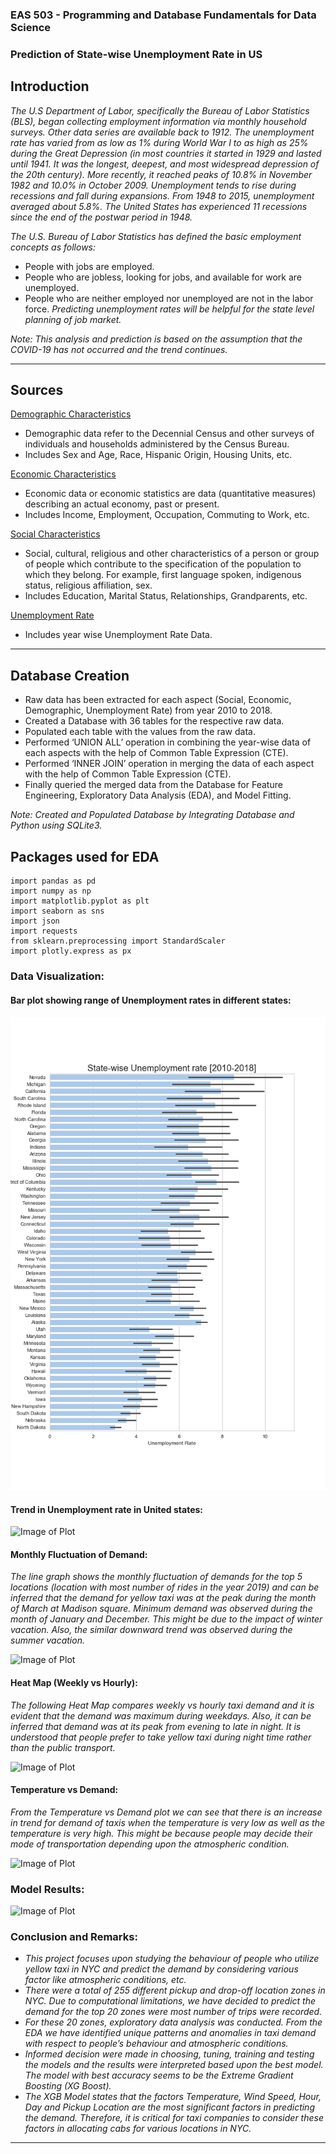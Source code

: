 ### EAS 503 - Programming and Database Fundamentals for Data Science
### Prediction of State-wise Unemployment Rate in US
## Introduction
*The U.S Department of Labor, specifically the Bureau of Labor Statistics (BLS), began collecting employment information via monthly household surveys. Other data series are available back to 1912. The unemployment rate has varied from as low as 1% during World War I to as high as 25% during the Great Depression (in most countries it started in 1929 and lasted until 1941. It was the longest, deepest, and most widespread depression of the 20th century). More recently, it reached peaks of 10.8% in November 1982 and 10.0% in October 2009. Unemployment tends to rise during recessions and fall during expansions. From 1948 to 2015, unemployment averaged about 5.8%. The United States has experienced 11 recessions since the end of the postwar period in 1948.*

*The U.S. Bureau of Labor Statistics has defined the basic employment concepts as follows:*
- People with jobs are employed.
- People who are jobless, looking for jobs, and available for work are unemployed.
- People who are neither employed nor unemployed are not in the labor force.
*Predicting unemployment rates will be helpful for the state level planning of job market.*

*Note: This analysis and prediction is based on the assumption that the COVID-19 has not occurred and the trend continues.*


---

## Sources
[Demographic Characteristics](https://data.census.gov/cedsci/table?d=ACS%205-Year%20Estimates%20Data%20Profiles&table=DP05&tid=ACSDP5Y2015.DP05)
- Demographic data refer to the Decennial Census and other surveys of individuals
and households administered by the Census Bureau.
- Includes Sex and Age, Race, Hispanic Origin, Housing Units, etc.

[Economic Characteristics](https://data.census.gov/cedsci/table?d=ACS%205-Year%20Estimates%20Data%20Profiles&table=DP03&tid=ACSDP5Y2015.DP03)
- Economic data or economic statistics are data (quantitative measures) describing an
actual economy, past or present.
- Includes Income, Employment, Occupation, Commuting to Work, etc.

[Social Characteristics](https://data.census.gov/cedsci/table?d=ACS%205-Year%20Estimates%20Data%20Profiles&table=DP02&tid=ACSDP5Y2015.DP02)
- Social, cultural, religious and other characteristics of a person or group of people which contribute to the specification of the population to which they belong. For example, first language spoken, indigenous status, religious affiliation, sex.
- Includes Education, Marital Status, Relationships, Grandparents, etc.

[Unemployment Rate](http://www.dlt.ri.gov/lmi/laus/us/annavg.htm)
- Includes year wise Unemployment Rate Data.
---

## Database Creation
- Raw data has been extracted for each aspect (Social, Economic, Demographic,
Unemployment Rate) from year 2010 to 2018.
- Created a Database with 36 tables for the respective raw data.
- Populated each table with the values from the raw data.
- Performed ‘UNION ALL’ operation in combining the year-wise data of each aspects
with the help of Common Table Expression (CTE).
- Performed ‘INNER JOIN’ operation in merging the data of each aspect with the help
of Common Table Expression (CTE).
- Finally queried the merged data from the Database for Feature Engineering,
Exploratory Data Analysis (EDA), and Model Fitting.

*Note: Created and Populated Database by Integrating Database and Python using SQLite3.*

## Packages used for EDA
```
import pandas as pd
import numpy as np
import matplotlib.pyplot as plt
import seaborn as sns 
import json
import requests
from sklearn.preprocessing import StandardScaler
import plotly.express as px
```

### Data Visualization:

#### Bar plot showing range of Unemployment rates in different states:

![Image of Plot](Images/Barchart.png)

#### Trend in Unemployment rate in United states:

![Image of Plot](Images/scatter2.png)

#### Monthly Fluctuation of Demand:

*The line graph shows the monthly fluctuation of demands for the top 5 locations (location with most number of rides in the year 2019) and can be inferred that the demand for yellow taxi was at the peak during the month of March at Madison square. Minimum demand was observed during the month of January and December. This might be due to the impact of winter vacation. Also, the similar downward trend was observed during the summer vacation.*

![Image of Plot](Images/Top5.jpeg)

#### Heat Map (Weekly vs Hourly):

*The following Heat Map compares weekly vs hourly taxi demand and it is evident that the demand was maximum during weekdays. Also, it can be inferred that demand was at its peak from evening to late in night. It is understood that people prefer to take yellow taxi during night time rather than the public transport.*

![Image of Plot](Images/Heatmap.jpeg)

#### Temperature vs Demand:

*From the Temperature vs Demand plot we can see that there is an increase in trend for demand of taxis when the temperature is very low as well as the temperature is very high. This might be because people may decide their mode of transportation depending upon the atmospheric condition.*

![Image of Plot](Images/TempvsDemand.jpeg)

### Model Results:

![Image of Plot](Images/Results.png)

### Conclusion and Remarks:
- *This project focuses upon studying the behaviour of people who utilize yellow taxi in NYC and predict the demand by considering various factor like atmospheric conditions, etc.* 
- *There were a total of 255 different pickup and drop-off location zones in NYC. Due to computational limitations, we have decided to predict the demand for the top 20 zones were most number of trips were recorded.*
- *For these 20 zones, exploratory data analysis was conducted. From the EDA we have identified unique patterns and anomalies in taxi demand with respect to people’s behaviour and atmospheric conditions.*
- *Informed decision were made in choosing, tuning, training and testing the models and the results were interpreted based upon the best model. The model with best accuracy seems to be the Extreme Gradient Boosting (XG Boost).*
- *The XGB Model states that the factors Temperature, Wind Speed, Hour, Day and Pickup Location are the most significant factors in predicting the demand. Therefore, it is critical for taxi companies to consider these factors in allocating cabs for various locations in NYC.*
---
